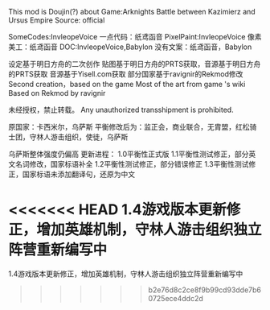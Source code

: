 This mod is Doujin(?) about Game:Arknights 
Battle between Kazimierz  and   Ursus Empire
Source: official


SomeCodes:InvleopeVoice
一点代码：纸鸢函音
PixelPaint:InvleopeVoice
像素美工：纸鸢函音
DOC:InvleopeVoice,Babylon
没有文案：纸鸢函音，Babylon

设定基于明日方舟的二次创作
贴图基于明日方舟的PRTS获取，音源基于明日方舟的PRTS获取
音源基于Yisell.com获取
部分国家基于ravignir的Rekmod修改
Second creation，based on the game <Arknight>
Most of the art from game <Arknight>'s wiki <PRTS>
Based on Rekmod by ravignir

未经授权，禁止转载。
Any unauthorized transshipment is prohibited.

原国家：卡西米尔，乌萨斯
平衡修改后为：监正会，商业联合，无胄盟，红松骑士团，守林人游击组织，使徒，乌萨斯

乌萨斯整体强度仍偏高
更新进程：
1.0平衡性正式版
1.1平衡性测试修正，部分英文名词修改，国家标语补全
1.2平衡性测试修正，部分错误修正
1.3平衡性测试修正，国家标语未添加翻译句，还原为中文

<<<<<<< HEAD
1.4游戏版本更新修正，增加英雄机制，守林人游击组织独立阵营重新编写中
=======
1.4游戏版本更新修正，增加英雄机制，守林人游击组织独立阵营重新编写中
>>>>>>> b2e76d8c2ce8f9b99cd93dde7b60725ece4ddc2d
